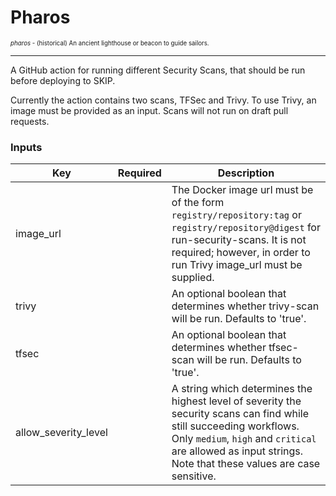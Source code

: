 # Pharos

<sub><sup>_pharos_ - (historical) An ancient lighthouse or beacon to guide sailors.</sup></sub>

<hr/>

A GitHub action for running different Security Scans, that should be run before deploying to SKIP.

Currently the action contains two scans, TFSec and Trivy. To use Trivy, an image must be provided as an input. Scans will not run on draft pull requests.

### Inputs

| Key                  | Required | Description                                                                                                                                                                                                                         |
| -------------------- | -------- | ----------------------------------------------------------------------------------------------------------------------------------------------------------------------------------------------------------------------------------- |
| image_url            |          | The Docker image url must be of the form `registry/repository:tag` or `registry/repository@digest` for run-security-scans. It is not required; however, in order to run Trivy image_url must be supplied.                           |
| trivy                |          | An optional boolean that determines whether trivy-scan will be run. Defaults to 'true'.                                                                                                                                             |
| tfsec                |          | An optional boolean that determines whether tfsec-scan will be run. Defaults to 'true'.                                                                                                                                             |
| allow_severity_level |          | A string which determines the highest level of severity the security scans can find while still succeeding workflows. Only `medium`, `high` and `critical` are allowed as input strings. Note that these values are case sensitive. |
